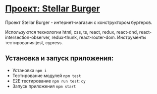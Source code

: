 # [Проект: Stellar Burger](https://nik-f-dev.github.io/react-stellar-burger/ "Ссылка на сайт")

Проект Stellar Burger - интернет-магазин с конструктором бургеров.

Используются технологии html, css, ts, react, redux, react-dnd, react-intersection-observer, redux-thunk, react-router-dom.
Инструменты тестирования jest, cypress.

## Установка и запуск приложения:

- Установка `npm i`
- Тестирование модулей `npm test`
- E2E тестирование `npm run test:cy`
- Запуск приложения `npm start`
